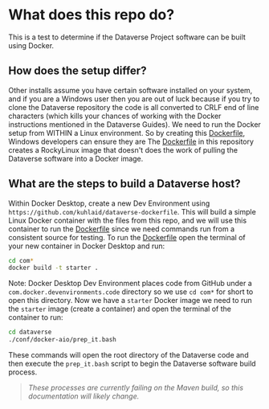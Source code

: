 # What does this repo do?

This is a test to determine if the Dataverse Project software can be built using Docker. 

## How does the setup differ?

Other installs assume you have certain software installed on your system, and if you are a Windows user then you are out of luck because if you try to clone the Dataverse repository the code is all converted to CRLF end of line characters (which kills your chances of working with the Docker instructions mentioned in the Dataverse Guides). We need to run the Docker setup from WITHIN a Linux environment. So by creating this [Dockerfile](/Dockerfile), Windows developers can ensure they are  The [Dockerfile](/Dockerfile) in this repository creates a RockyLinux image that doesn't does the work of pulling the Dataverse software into a Docker image.

## What are the steps to build a Dataverse host?

Within Docker Desktop, create a new Dev Environment using `https://github.com/kuhlaid/dataverse-dockerfile`. This will build a simple Linux Docker container with the files from this repo, and we will use this container to run the [Dockerfile](/Dockerfile) since we need commands run from a consistent source for testing. To run the [Dockerfile](/Dockerfile) open the terminal of your new container in Docker Desktop and run:

```bash
cd com*
docker build -t starter .
```

Note: Docker Desktop Dev Environment places code from GitHub under a `com.docker.devenvironments.code` directory so we use `cd com*` for short to open this directory.
Now we have a `starter` Docker image we need to run the `starter` image (create a container) and open the terminal of the container to run:

```bash
cd dataverse
./conf/docker-aio/prep_it.bash
```

These commands will open the root directory of the Dataverse code and then execute the `prep_it.bash` script to begin the Dataverse software build process.

> *These processes are currently failing on the Maven build, so this documentation will likely change.*
